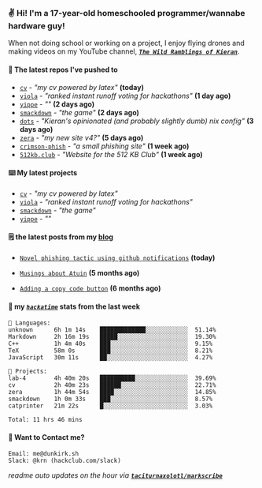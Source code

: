 ### ✌️ Hi! I'm a 17-year-old homeschooled programmer/wannabe hardware guy!

When not doing school or working on a project, I enjoy flying drones and making videos on my YouTube channel, [**_`The Wild Ramblings of Kieran`_**](https://youtube.com/@kieran.rambles).

#### 👷 The latest repos I've pushed to

- [`cv`](https://github.com/taciturnaxolotl/cv) - _"my cv powered by latex"_ **(today)**
- [`viola`](https://github.com/taciturnaxolotl/viola) - _"ranked instant runoff voting for hackathons"_ **(1 day ago)**
- [`yippe`](https://github.com/taciturnaxolotl/yippe) - _""_ **(2 days ago)**
- [`smackdown`](https://github.com/taciturnaxolotl/smackdown) - _"the game"_ **(2 days ago)**
- [`dots`](https://github.com/taciturnaxolotl/dots) - _"Kieran's opinionated (and probably slightly dumb) nix config"_ **(3 days ago)**
- [`zera`](https://github.com/taciturnaxolotl/zera) - _"my new site v4?"_ **(5 days ago)**
- [`crimson-phish`](https://github.com/taciturnaxolotl/crimson-phish) - _"a small phishing site"_ **(1 week ago)**
- [`512kb.club`](https://github.com/kevquirk/512kb.club) - _"Website for the 512 KB Club"_ **(1 week ago)**

#### ⌨️ My latest projects

- [`cv`](https://github.com/taciturnaxolotl/cv) - _"my cv powered by latex"_
- [`viola`](https://github.com/taciturnaxolotl/viola) - _"ranked instant runoff voting for hackathons"_
- [`smackdown`](https://github.com/taciturnaxolotl/smackdown) - _"the game"_
- [`yippe`](https://github.com/taciturnaxolotl/yippe) - _""_

#### 🗒️ the latest posts from my [blog](https://dunkirk.sh)

- [`Novel phishing tactic using github notifications`](https://dunkirk.sh/blog/github-phishing/) **(today)**

- [`Musings about Atuin`](https://dunkirk.sh/blog/atuin/) **(5 months ago)**

- [`Adding a copy code button`](https://dunkirk.sh/blog/adding-a-copy-button/) **(6 months ago)**



#### 📡 my [_`hackatime`_](https://waka.hackclub.com) stats from the last week

```text
💾 Languages:
unknown      6h 1m 14s    █████████████░░░░░░░░░░░░  51.14%
Markdown     2h 16m 19s   █████░░░░░░░░░░░░░░░░░░░░  19.30%
C++          1h 4m 40s    ███░░░░░░░░░░░░░░░░░░░░░░  9.15%
TeX          58m 0s       ███░░░░░░░░░░░░░░░░░░░░░░  8.21%
JavaScript   30m 11s      ██░░░░░░░░░░░░░░░░░░░░░░░  4.27%

💼 Projects:
lab-4        4h 40m 20s   ██████████░░░░░░░░░░░░░░░  39.69%
cv           2h 40m 23s   ██████░░░░░░░░░░░░░░░░░░░  22.71%
zera         1h 44m 54s   ████░░░░░░░░░░░░░░░░░░░░░  14.85%
smackdown    1h 0m 33s    ███░░░░░░░░░░░░░░░░░░░░░░  8.57%
catprinter   21m 22s      █░░░░░░░░░░░░░░░░░░░░░░░░  3.03%

Total: 11 hrs 46 mins
```

#### 📮 Want to Contact me?

```text
Email: me@dunkirk.sh
Slack: @krn (hackclub.com/slack)
```

_readme auto updates on the hour via [**`taciturnaxolotl/markscribe`**](https://github.com/taciturnaxolotl/markscribe)_
